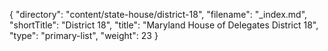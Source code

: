 {
  "directory": "content/state-house/district-18",
  "filename": "_index.md",
  "shortTitle": "District 18",
  "title": "Maryland House of Delegates District 18",
  "type": "primary-list",
  "weight": 23
}
